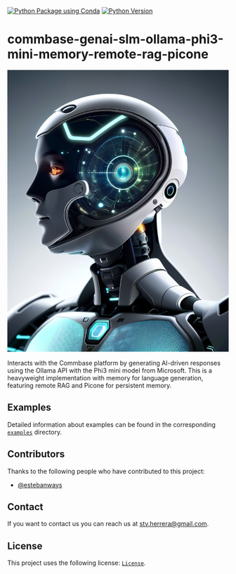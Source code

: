 [![Python Package using Conda](https://github.com/mydroidandi/commbase/actions/workflows/python-package-conda.yml/badge.svg)](https://github.com/mydroidandi/commbase/actions/workflows/python-package-conda.yml)
[![Python Version](https://img.shields.io/badge/Python-3.10%20%7C%203.11%20%7C%203.12-blue)](https://img.shields.io/badge/python-3.10%20%7C%203.11%20%7C%203.12-blue)

# commbase-genai-slm-ollama-phi3-mini-memory-remote-rag-picone

<img alt="commbase-genai-slm-ollama-phi3-mini-memory-remote-rag-picone" src="commbase-genai-slm-ollama-phi3-mini-memory-remote-rag-picone.jpg?raw=true" width="512" height="640" />

Interacts with the Commbase platform by generating AI-driven responses using the Ollama API with the Phi3 mini model from Microsoft. This is a heavyweight implementation with memory for language generation, featuring remote RAG and Picone for persistent memory.

## Examples

Detailed information about examples can be found in the corresponding [`examples`](./examples) directory.

## Contributors

Thanks to the following people who have contributed to this project:

* [@estebanways](https://github.com/estebanways)

## Contact

If you want to contact us you can reach us at <stv.herrera@gmail.com>.

## License

This project uses the following license: [`License`](./COPYING).
